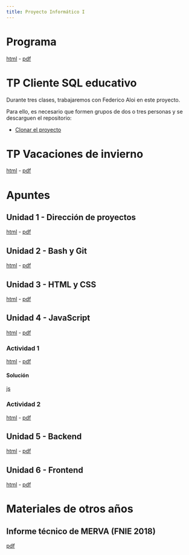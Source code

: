 ```yaml
---
title: Proyecto Informático I
---
```


# Programa

[html](programa.html) - [pdf](pdf/programa.pdf)

# TP Cliente SQL educativo

Durante tres clases, trabajaremos con Federico Aloi en este proyecto. 

Para ello, es necesario que formen grupos de dos o tres personas y se descarguen el repositorio:

* [Clonar el proyecto](https://classroom.github.com/g/LaLIgL7U)

# TP Vacaciones de invierno

[html](tp-vacaciones.html) - [pdf](pdf/tp-vacaciones.pdf)

# Apuntes

## Unidad 1 - Dirección de proyectos

[html](unidad-1.html) - [pdf](pdf/unidad-1.pdf)

## Unidad 2 - Bash y Git

[html](unidad-2.html) - [pdf](pdf/unidad-2.pdf)

## Unidad 3 - HTML y CSS

[html](unidad-3.html) - [pdf](pdf/unidad-3.pdf)

## Unidad 4 - JavaScript

[html](unidad-4.html) - [pdf](pdf/unidad-4.pdf)

### Actividad 1

[html](javascript.html) - [pdf](pdf/javascript.pdf)

#### Solución

[js](solucion-js-1.js)

### Actividad 2

[html](javascript-2.html) - [pdf](pdf/javascript-2.pdf)

## Unidad 5 - Backend

[html](unidad-5.html) - [pdf](pdf/unidad-5.pdf)

## Unidad 6 - Frontend

[html](unidad-6.html) - [pdf](pdf/unidad-6.pdf)

# Materiales de otros años

## Informe técnico de MERVA (FNIE 2018)

[pdf](old/2018/informe_merva.pdf)

